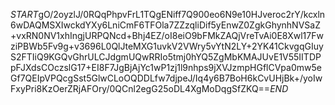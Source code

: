 $START$gO/2oyzlJ/0RQqPhpvFrL1TQgENiff7Q900eo6N9e10HJveroc2rY/kcxln6wDAQMSXIwckdYXy6LniCmF6TFOla7ZZzqliDif5yEnwZ0ZgkGhynhNVSaZ+vxRN0NV1xhIngjURPQNcd+Bhj4EZ/oI8eiO9bFMkZAQjVreTvAi0E8Xwl17FwziPBWb5Fv9g+v3696L0QlJteMXG1uvkV2VWry5vYtN2LY+2YK41CkvgqGIuyS2FTIiQ9KGQvGhrULCJdgmUQwRRIo5tmj0hYQ5ZgMbKMAJUvE1V55IITDPpFJXdsCOczslG17+EI8F7JgBjAjYc1wP1zj1l9nhps9jXVJzmpHGflCVpa0mw5eGf7QEIpVPQcgSst5GlwCLoOQDDLfw7djpeJ/Iq4y6B7BoH6kCvUHjBk+/yoIwFxyPri8KzOerZRjAFOry/0QCnl2egG25oDL4XgMoDqgSfZKQ==$END$